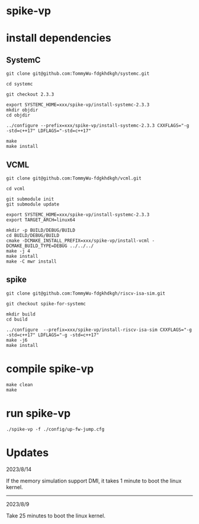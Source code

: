 # spike-vp

# install dependencies

## SystemC

```
git clone git@github.com:TommyWu-fdgkhdkgh/systemc.git

cd systemc

git checkout 2.3.3

export SYSTEMC_HOME=xxx/spike-vp/install-systemc-2.3.3
mkdir objdir
cd objdir

../configure --prefix=xxx/spike-vp/install-systemc-2.3.3 CXXFLAGS="-g -std=c++17" LDFLAGS="-std=c++17"

make
make install
```

## VCML

```
git clone git@github.com:TommyWu-fdgkhdkgh/vcml.git

cd vcml

git submodule init
git submodule update

export SYSTEMC_HOME=xxx/spike-vp/install-systemc-2.3.3
export TARGET_ARCH=linux64

mkdir -p BUILD/DEBUG/BUILD
cd BUILD/DEBUG/BUILD
cmake -DCMAKE_INSTALL_PREFIX=xxx/spike-vp/install-vcml -DCMAKE_BUILD_TYPE=DEBUG ../../../
make -j 4
make install
make -C mwr install
```

## spike


```
git clone git@github.com:TommyWu-fdgkhdkgh/riscv-isa-sim.git

git checkout spike-for-systemc

mkdir build
cd build

../configure  --prefix=xxx/spike-vp/install-riscv-isa-sim CXXFLAGS="-g -std=c++17" LDFLAGS="-g -std=c++17"
make -j6
make install
```

# compile spike-vp

```
make clean 
make
```

# run spike-vp

```
./spike-vp -f ./config/up-fw-jump.cfg
```

# Updates

2023/8/14

If the memory simulation support DMI, it takes 1 minute to boot the linux kernel.

---

2023/8/9

Take 25 minutes to boot the linux kernel.
